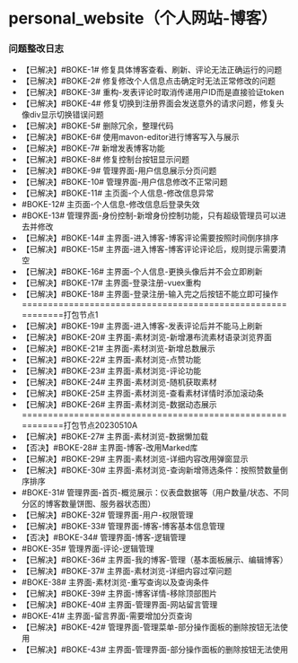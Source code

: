 <!--
 * @Author: 七画一只妖 1157529280@qq.com
 * @Date: 2022-03-07 22:38:49
 * @LastEditors: 七画一只妖 1157529280@qq.com
 * @LastEditTime: 2023-05-31 15:01:11
 * @FilePath: \personal_website\README.md
 * @Description: 这是默认设置,请设置`customMade`, 打开koroFileHeader查看配置 进行设置: https://github.com/OBKoro1/koro1FileHeader/wiki/%E9%85%8D%E7%BD%AE
-->
# personal_website（个人网站-博客）

### 问题整改日志

- 【已解决】#BOKE-1# 修复具体博客查看、刷新、评论无法正确运行的问题
- 【已解决】#BOKE-2# 修复修改个人信息点击确定时无法正常修改的问题
- 【已解决】#BOKE-3# 重构-发表评论时取消传递用户ID而是直接验证token
- 【已解决】#BOKE-4# 修复切换到注册界面会发送意外的请求问题，修复头像div显示切换错误问题
- 【已解决】#BOKE-5# 删除冗余，整理代码
- 【已解决】#BOKE-6# 使用mavon-editor进行博客写入与展示
- 【已解决】#BOKE-7# 新增发表博客功能
- 【已解决】#BOKE-8# 修复控制台按钮显示问题
- 【已解决】#BOKE-9# 管理界面-用户信息展示分页问题
- 【已解决】#BOKE-10# 管理界面-用户信息修改不正常问题
- 【已解决】#BOKE-11# 主页面-个人信息-修改信息异常
- #BOKE-12# 主页面-个人信息-修改信息后登录失效
- #BOKE-13# 管理界面-身份控制-新增身份控制功能，只有超级管理员可以进去并修改
- 【已解决】#BOKE-14# 主界面-进入博客-博客评论需要按照时间倒序排序
- 【已解决】#BOKE-15# 主界面-进入博客-博客评论评论后，规则提示需要清空
- 【已解决】#BOKE-16# 主界面-个人信息-更换头像后并不会立即刷新
- 【已解决】#BOKE-17# 主界面-登录注册-vuex重构
- 【已解决】#BOKE-18# 主界面-登录注册-输入完之后按钮不能立即可操作
===========================================================打包节点1
- 【已解决】#BOKE-19# 主界面-进入博客-发表评论后并不能马上刷新
- 【已解决】#BOKE-20# 主界面-素材浏览-新增瀑布流素材语录浏览界面
- 【已解决】#BOKE-21# 主界面-素材浏览-新增总数展示
- 【已解决】#BOKE-22# 主界面-素材浏览-点赞功能
- 【已解决】#BOKE-23# 主界面-素材浏览-评论功能
- 【已解决】#BOKE-24# 主界面-素材浏览-随机获取素材
- 【已解决】#BOKE-25# 主界面-素材浏览-查看素材详情时添加滚动条
- 【已解决】#BOKE-26# 主界面-素材浏览-数据动态展示
===========================================================打包节点20230510A
- 【已解决】#BOKE-27# 主界面-素材浏览-数据懒加载
- 【否决】#BOKE-28# 主界面-博客-改用Marked库
- 【已解决】#BOKE-29# 主界面-素材浏览-详细内容改用弹窗显示
- 【已解决】#BOKE-30# 主界面-素材浏览-查询新增筛选条件：按照赞数量倒序排序
- #BOKE-31# 管理界面-首页-概览展示：仪表盘数据等（用户数量/状态、不同分区的博客数量饼图、服务器状态图）
- 【已解决】#BOKE-32# 管理界面-用户-权限管理
- 【已解决】#BOKE-33# 管理界面-博客-博客基本信息管理
- 【否决】#BOKE-34# 管理界面-博客-逻辑管理
- #BOKE-35# 管理界面-评论-逻辑管理
- 【已解决】#BOKE-36# 主界面-我的博客-管理（基本面板展示、编辑博客）
- 【已解决】#BOKE-37# 主界面-素材浏览-详细内容过窄问题
- #BOKE-38# 主界面-素材浏览-重写查询以及查询条件
- 【已解决】#BOKE-39# 主界面-博客详情-移除顶部图片
- 【已解决】#BOKE-40# 主界面-管理界面-网站留言管理
- #BOKE-41# 主界面-留言界面-需要增加分页查询
- 【已解决】#BOKE-42# 管理界面-管理菜单-部分操作面板的删除按钮无法使用
- 【已解决】#BOKE-43# 主界面-管理界面-部分操作面板的删除按钮无法使用
